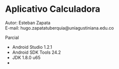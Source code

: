 ﻿<h1>Aplicativo Calculadora</h1>
<p>Autor: Esteban Zapata<br>E-mail: hugo.zapatatuberquia@uniagustiniana.edu.co</p>
<p>Parcial</p>
<p>
  <ul>
    <li>Android Studio 1.2.1</li>
    <li>Android SDK Tools 24.2</li>	
    <li>JDK 1.8.0 u65</li>
    <li></li>
  </ul>


